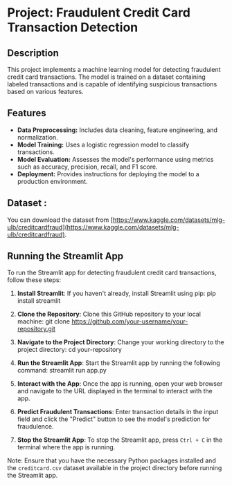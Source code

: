 # Project: Fraudulent Credit Card Transaction Detection

## Description
This project implements a machine learning model for detecting fraudulent credit card transactions. The model is trained on a dataset containing labeled transactions and is capable of identifying suspicious transactions based on various features.

## Features
- **Data Preprocessing:** Includes data cleaning, feature engineering, and normalization.
- **Model Training:** Uses a logistic regression model to classify transactions.
- **Model Evaluation:** Assesses the model's performance using metrics such as accuracy, precision, recall, and F1 score.
- **Deployment:** Provides instructions for deploying the model to a production environment.

## Dataset :
You can download the dataset from [https://www.kaggle.com/datasets/mlg-ulb/creditcardfraud](https://www.kaggle.com/datasets/mlg-ulb/creditcardfraud).

## Running the Streamlit App

To run the Streamlit app for detecting fraudulent credit card transactions, follow these steps:

1. **Install Streamlit**: If you haven't already, install Streamlit using pip: pip install streamlit


 
2. **Clone the Repository**: Clone this GitHub repository to your local machine: git clone https://github.com/your-username/your-repository.git
  
3. **Navigate to the Project Directory**: Change your working directory to the project directory: cd your-repository


   
4. **Run the Streamlit App**: Start the Streamlit app by running the following command:  streamlit run app.py

5. **Interact with the App**: Once the app is running, open your web browser and navigate to the URL displayed in the terminal to interact with the app.

6. **Predict Fraudulent Transactions**: Enter transaction details in the input field and click the "Predict" button to see the model's prediction for fraudulence.

7. **Stop the Streamlit App**: To stop the Streamlit app, press `Ctrl + C` in the terminal where the app is running.

Note: Ensure that you have the necessary Python packages installed and the `creditcard.csv` dataset available in the project directory before running the Streamlit app.



   


